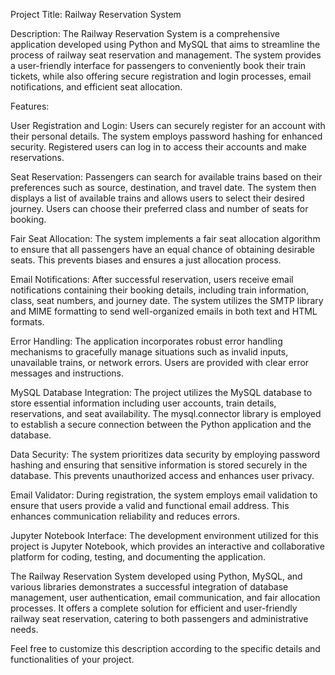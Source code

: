 Project Title: Railway Reservation System

Description:
The Railway Reservation System is a comprehensive application developed using Python and MySQL that aims to streamline the process of railway seat reservation and management. The system provides a user-friendly interface for passengers to conveniently book their train tickets, while also offering secure registration and login processes, email notifications, and efficient seat allocation.

Features:

User Registration and Login:
Users can securely register for an account with their personal details. The system employs password hashing for enhanced security. Registered users can log in to access their accounts and make reservations.

Seat Reservation:
Passengers can search for available trains based on their preferences such as source, destination, and travel date. The system then displays a list of available trains and allows users to select their desired journey. Users can choose their preferred class and number of seats for booking.

Fair Seat Allocation:
The system implements a fair seat allocation algorithm to ensure that all passengers have an equal chance of obtaining desirable seats. This prevents biases and ensures a just allocation process.

Email Notifications:
After successful reservation, users receive email notifications containing their booking details, including train information, class, seat numbers, and journey date. The system utilizes the SMTP library and MIME formatting to send well-organized emails in both text and HTML formats.

Error Handling:
The application incorporates robust error handling mechanisms to gracefully manage situations such as invalid inputs, unavailable trains, or network errors. Users are provided with clear error messages and instructions.

MySQL Database Integration:
The project utilizes the MySQL database to store essential information including user accounts, train details, reservations, and seat availability. The mysql.connector library is employed to establish a secure connection between the Python application and the database.

Data Security:
The system prioritizes data security by employing password hashing and ensuring that sensitive information is stored securely in the database. This prevents unauthorized access and enhances user privacy.

Email Validator:
During registration, the system employs email validation to ensure that users provide a valid and functional email address. This enhances communication reliability and reduces errors.

Jupyter Notebook Interface:
The development environment utilized for this project is Jupyter Notebook, which provides an interactive and collaborative platform for coding, testing, and documenting the application.

The Railway Reservation System developed using Python, MySQL, and various libraries demonstrates a successful integration of database management, user authentication, email communication, and fair allocation processes. It offers a complete solution for efficient and user-friendly railway seat reservation, catering to both passengers and administrative needs.

Feel free to customize this description according to the specific details and functionalities of your project.






